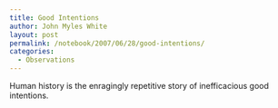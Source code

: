 ```yaml
---
title: Good Intentions
author: John Myles White
layout: post
permalink: /notebook/2007/06/28/good-intentions/
categories:
  - Observations
---
```


Human history is the enragingly repetitive story of inefficacious good intentions.
